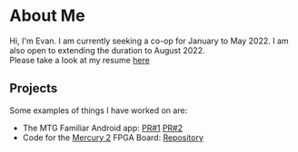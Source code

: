 # About Me
Hi, I'm Evan. I am currently seeking a co-op for January to May 2022. I am also open to extending the duration to August 2022.  
Please take a look at my resume [here](ResumeERuttenberg.docx)

## Projects
Some examples of things I have worked on are:
* The MTG Familiar Android app: [PR#1](https://github.com/AEFeinstein/mtg-familiar/pull/532) [PR#2](https://github.com/AEFeinstein/mtg-familiar/pull/541)
* Code for the [Mercury 2](https://www.micro-nova.com/mercury-2) FPGA Board: [Repository](https://github.com/edrutte/FPGA-Projects)